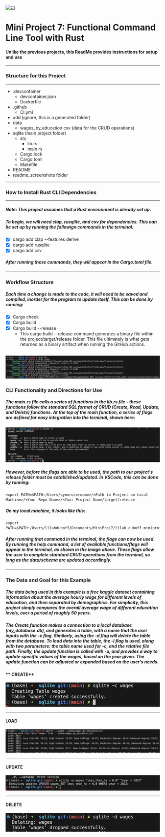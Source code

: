 
[![CI](https://github.com/nogibjj/lilah_dubof_miniproj7/actions/workflows/CI.yml/badge.svg)](https://github.com/nogibjj/lilah_dubof_miniproj7/actions/workflows/CI.yml)

# Mini Project 7: Functional Command Line Tool with Rust
#### Unlike the previous projects, this ReadMe provides instructions for setup and use 
---

### Structure for this Project
---
- .devcontainer
    - devcontainer.json
    - Dockerfile
- .github
    - CI.yml
- add (ignore, this is a generated folder)
- data
    - wages_by_education.csv (data for the CRUD operations)
- sqlite (main project folder)
    - src
        - lib.rs
        - main.rs
    - Cargo.lock
    - Cargo.toml
    - Makefile
- README
- readme_screenshots folder
---
### How to Install Rust CLI Dependencies
---
##### *Note: This project assumes that a Rust environment is already set up.*
##### To begin, we will need clap, rusqlite, and csv for dependencies. This can be set up by running the followign commands in the terminal:
- [x] cargo add clap --features derive
- [x] cargo add rusqlite
- [x] cargo add csv

##### After running these commands, they will appear in the Cargo.toml file. 
---
### Workflow Structure
##### Each time a change is made to the code, it will need to be saved and compiled, inorder for the program to update itself. This can be done by running:
- [x] Cargo check
- [x] Cargo build
- [x] Cargo build --release
    - This cargo build --release command generates a binary file within the project/target/release folder. This file ultimately is what gets returned as a binary artifact when running the GitHub actions.

![alt text](readme_screenshots/path_image.png)
---
### CLI Functionality and Directions for Use
##### The main.rs file calls a series of functions in the lib.rs file - these functions follow the standard SQL format of CRUD (Create, Read, Update, and Delete) functions. At the top of the main function, a series of flags are defined for easy integration into the terminal, shown here:
![alt text](readme_screenshots/flags_image.png)

##### However, before the flags are able to be used, the path to our project's release folder must be established/updated. In VSCode, this can be done by running:
    export PATH=$PATH:/Users/<yourusername>/<Path to Project on Local Machine>/<Your Repo Name>/<Your Project Name/target/release

##### On my local machine, it looks like this:
    export PATH=$PATH:/Users/lilahduboff/Documents/MiniProj7/lilah_duboff_miniproj7/sqlite/target/release

##### After running that command in the terminal, the flags can now be used. By running the help command, a list of available functions/flags will appear in the terminal, as shown in the image above. These flags allow the user to complete standard CRUD operations from the terminal, so long as the data/schema are updated accordingly.
---
### The Data and Goal for this Example
#####    The data being used in this example is a free kaggle dataset containing information about the average hourly wage for different levels of education, and then separated by demographics. For simplicity, this project simply compares the overall average wage of different education levels, over a period of roughly 50 years.
#####   The Create function makes a connection to a local database (my_database.db), and generates a table, with a name that the user inputs with the -c flag. Similarly, using the -d flag will delete the table from the database. To load data into the table, the -l flag is used, along with two parameters: the table name used for -c, and the relative file path. Finally, the update function is called with -u, and provides a way to update specific values of the wages, based on the year given. The update function can be adjusted or expanded based on the user's needs.
#### ** CREATE**
![alt text](readme_screenshots/create_image.png)

---
#### **LOAD**
![alt text](readme_screenshots/load_image.png)

---
#### **UPDATE**
![alt text](readme_screenshots/update_image.png)

---
#### **DELETE**
![alt text](readme_screenshots/delete_image.png)